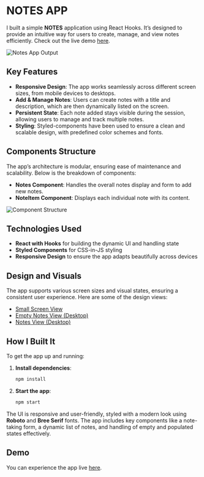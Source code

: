 # NOTES APP

I built a simple **NOTES** application using React Hooks. It’s designed to provide an intuitive way for users to create, manage, and view notes efficiently. Check out the live demo [here](https://noteappbygo.ccbp.tech/).

![Notes App Output](https://assets.ccbp.in/frontend/content/react-js-hooks/notes-app-output.gif)

## Key Features

- **Responsive Design**: The app works seamlessly across different screen sizes, from mobile devices to desktops.
- **Add & Manage Notes**: Users can create notes with a title and description, which are then dynamically listed on the screen.
- **Persistent State**: Each note added stays visible during the session, allowing users to manage and track multiple notes.
- **Styling**: Styled-components have been used to ensure a clean and scalable design, with predefined color schemes and fonts.

## Components Structure

The app’s architecture is modular, ensuring ease of maintenance and scalability. Below is the breakdown of components:

- **Notes Component**: Handles the overall notes display and form to add new notes.
- **NoteItem Component**: Displays each individual note with its content.

![Component Structure](https://assets.ccbp.in/frontend/content/react-js-hooks/notes-app-component-structure-breakdown.png)

## Technologies Used

- **React with Hooks** for building the dynamic UI and handling state
- **Styled Components** for CSS-in-JS styling
- **Responsive Design** to ensure the app adapts beautifully across devices

## Design and Visuals

The app supports various screen sizes and visual states, ensuring a consistent user experience. Here are some of the design views:

- [Small Screen View](https://assets.ccbp.in/frontend/content/react-js-hooks/notes-app-sm-outputs.png)
- [Empty Notes View (Desktop)](https://assets.ccbp.in/frontend/content/react-js-hooks/notes-app-empty-lg-output.png)
- [Notes View (Desktop)](https://assets.ccbp.in/frontend/content/react-js-hooks/notes-app-notes-lg-output.png)

## How I Built It

To get the app up and running:
1. **Install dependencies**: 
    ```bash
    npm install
    ```
2. **Start the app**:
    ```bash
    npm start
    ```

The UI is responsive and user-friendly, styled with a modern look using **Roboto** and **Bree Serif** fonts. The app includes key components like a note-taking form, a dynamic list of notes, and handling of empty and populated states effectively.

## Demo

You can experience the app live [here](https://noteappbygo.ccbp.tech/).
